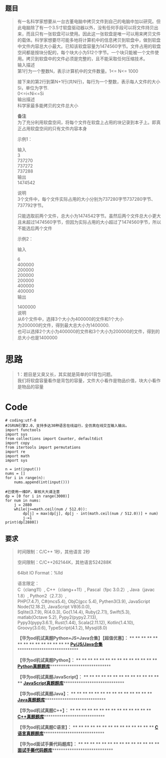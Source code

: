 ## 题目

>
> 有一名科学家想要从一台古董电脑中拷贝文件到自己的电脑中加以研究。但此电脑除了有一个3.5寸软盘驱动器以外，没有任何手段可以将文件持贝出来，而且只有一张软盘可以使用。因此这一张软盘是唯一可以用来拷贝文件的载体。科学家想要尽可能多地将计算机中的信息拷贝到软盘中，做到软盘中文件内容总大小最大。已知该软盘容量为1474560字节。文件占用的软盘空间都是按块分配的，每个块大小为512个字节。一个块只能被一个文件使用。拷贝到软盘中的文件必须是完整的，且不能采取任何压缩技术。  
>  输入描述  
>  第1行为一个整数N，表示计算机中的文件数量。1<= N<= 1000
>
> 接下来的第2行到第N+1行(共N行)，每行为一个整数，表示每人文件的大小Si，单位为字节.  
>  0<=i<Ni<=Si  
>  输出描述  
>  科学家最多能拷贝的文件总大小
>
> **备注**  
>  为了充分利用软盘空间，将每个文件在软盘上占用的块记录到本子上。即真正占用软盘空间的只有文件内容本身
>
>  
>  示例1：
>
> 输入  
>  3  
>  737270  
>  737272  
>  737288  
>  输出  
>  1474542
>
> 说明  
>  3个文件中，每个文件实际占用的大小分别为737280字节737280字节、737792字节。  
>
> 只能选取前两个文件，总大小为1474542字节。虽然后两个文件总大小更大且未超过1474560字节，但因为实际占用的大小超过了1474560字节，所以不能选后两个文件
>
>  
>  示例2：
>
> 输入
>
> 6  
>  400000  
>  200000  
>  200000  
>  200000  
>  400000  
>  400000  
>  输出
>
> 1400000  
>  说明  
>  从6个文件中，选择3个大小为400000的文件和1个大小  
>  为200000的文件，得到最大总大小为1400000.  
>  也可以选择2个大小为400000的文件和3个大小为200000的文件，得到的总大小也是1400000  
>

# 思路

> 1：题目是又臭又长，其实就是简单的01背包问题。  
>  我们将软盘容量看作是背包的容量，文件大小看作是物品价值，块大小看作是物品的容量

# Code

    
    
    # coding:utf-8
    #JSRUN引擎2.0，支持多达30种语言在线运行，全仿真在线交互输入输出。 
    import functools
    import sys
    from collections import Counter, defaultdict
    import copy
    from itertools import permutations
    import re
    import math
    import sys
    
    n = int(input())
    nums = []
    for i in range(n):
        nums.append(int(input()))
    
    #已使用一维DP，审核大大请注意
    dp = [0 for i in range(3000)]
    for num in nums:
        j = 2880
        while(j>=math.ceil(num / 512.0)):
            dp[j] = max(dp[j], dp[j - int(math.ceil(num / 512.0))] + num)
            j-=1
    print(dp[2880])
    

## 要求

> 时间限制：C/C++ 1秒，其他语言 2秒
>
> 空间限制：C/C++262144K，其他语言524288K
>
> 64bit IO Format：%lld
>
> 语言限定：  
>  C（clang11）, C++（clang++11）, Pascal（fpc 3.0.2）, Java（javac 1.8）,
> Python2（2.7.3）,  
>  PHP(7.4.7), C#(mcs5.4), ObjC(gcc 5.4), Pythen3(3.9), JavaScript
> Node(12.18.2), JavaScript V8(6.0.0),  
>  Sqlite(3.7.9), R(4.0.3), Go(1.14.4), Ruby(2.7.1), Swift(5.3), matlab(Octave
> 5.2), Pypy2(pypy2.7.13),  
>  Pypy3(pypy3.6.1), Rust(1.44), Scala(2.11.12), Kotlin(1.4.10),
> Groovy(3.0.6), TypeScript(4.1.2), Mysql(8.0)
>
> **【华为od机试真题Python+JS+Java合集】【超值优惠】： ** ** ** ** ** ** ** ** ** ** ** ** **
> ** **[Py/JS/Java合集](https://blog.csdn.net/misayaaaaa/category_12258991.html
> "Py/JS/Java合集")********************************
>
> **【华为od机试真题Python】： ** ** ** ** ** ** ** ** ** ** ** ** ** **
> **[Python真题题库](https://blog.csdn.net/misayaaaaa/category_12111005.html
> "Python真题题库")********************************
>
> **【华为od机试真题JavaScript】： ** ** ** ** ** ** ** ** ** ** ** ** ** **
> **[JavaScript真题题库](https://blog.csdn.net/misayaaaaa/category_12199270.html
> "JavaScript真题题库")********************************
>
> **【华为od机试真题Java】： ** ** ** ** ** ** ** ** ** ** ** ** ** **
> **[Java真题题库](https://blog.csdn.net/misayaaaaa/category_12111006.html
> "Java真题题库")********************************
>
> **【华为od机试真题C++】： ** ** ** ** ** ** ** ** ** ** ** ** ** **
> **[C++真题题库](https://blog.csdn.net/misayaaaaa/category_12036814.html
> "C++真题题库")********************************
>
> **【华为od机试真题C语言】： ** ** ** ** ** ** ** ** ** ** ** ** ** **
> **[C语言真题题库](https://blog.csdn.net/misayaaaaa/category_12217917.html
> "C语言真题题库")********************************
>
> **【华为od面试手撕代码题库】： ** ** ** ** ** ** ** ** ** ** ** ** ** **
> **[面试手撕代码题库](https://renjie.blog.csdn.net/article/details/130419388
> "面试手撕代码题库")********************************

